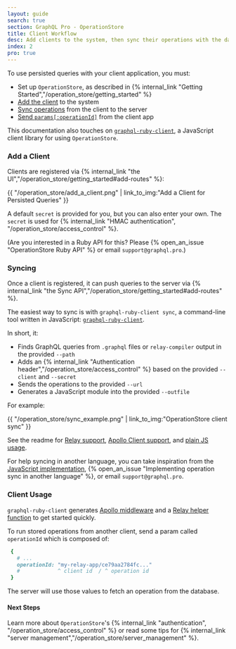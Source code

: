 ```yaml
---
layout: guide
search: true
section: GraphQL Pro - OperationStore
title: Client Workflow
desc: Add clients to the system, then sync their operations with the database.
index: 2
pro: true
---
```


To use persisted queries with your client application, you must:

- Set up `OperationStore`, as described in {% internal_link "Getting Started","/operation_store/getting_started" %}
- [Add the client](#add-a-client) to the system
- [Sync operations](#syncing) from the client to the server
- [Send `params[:operationId]`](#client-usage) from the client app

This documentation also touches on [`graphql-ruby-client`](https://github.com/rmosolgo/graphql-ruby-client), a JavaScript client library for using `OperationStore`.

### Add a Client

Clients are registered via {% internal_link "the UI","/operation_store/getting_started#add-routes" %}:

{{ "/operation_store/add_a_client.png" | link_to_img:"Add a Client for Persisted Queries" }}

A default `secret` is provided for you, but you can also enter your own. The `secret` is used for {% internal_link "HMAC authentication", "/operation_store/access_control" %}.

(Are you interested in a Ruby API for this? Please {% open_an_issue "OperationStore Ruby API" %} or email `support@graphql.pro`.)

### Syncing

Once a client is registered, it can push queries to the server via {% internal_link "the Sync API","/operation_store/getting_started#add-routes" %}.

The easiest way to sync is with `graphql-ruby-client sync`, a command-line tool written in JavaScript: [`graphql-ruby-client`](https://github.com/rmosolgo/graphql-ruby-client).

In short, it:

- Finds GraphQL queries from `.graphql` files or `relay-compiler` output in the provided `--path`
- Adds an {% internal_link "Authentication header","/operation_store/access_control" %} based on the provided `--client` and `--secret`
- Sends the operations to the provided `--url`
- Generates a JavaScript module into the provided `--outfile`

For example:

{{ "/operation_store/sync_example.png" | link_to_img:"OperationStore client sync" }}

See the readme for [Relay support](https://github.com/rmosolgo/graphql-ruby-client#use-with-relay), [Apollo Client support](https://github.com/rmosolgo/graphql-ruby-client#use-with-apollo-client), and [plain JS usage](https://github.com/rmosolgo/graphql-ruby-client#use-with-plain-javascript).



For help syncing in another language, you can take inspiration from the [JavaScript implementation](https://github.com/rmosolgo/graphql-ruby-client), {% open_an_issue "Implementing operation sync in another language" %}, or email `support@graphql.pro`.

### Client Usage

`graphql-ruby-client` generates [Apollo middleware](https://github.com/rmosolgo/graphql-ruby-client#use-with-apollo-client) and a [Relay helper function](https://github.com/rmosolgo/graphql-ruby-client#use-with-relay) to get started quickly.

To run stored operations from another client, send a param called `operationId` which is composed of:


```ruby
 {
   # ...
   operationId: "my-relay-app/ce79aa2784fc..."
   #            ^ client id  / ^ operation id
 }
```

The server will use those values to fetch an operation from the database.

#### Next Steps

Learn more about `OperationStore`'s {% internal_link "authentication", "/operation_store/access_control" %} or read some tips for {% internal_link "server management","/operation_store/server_management" %}.
